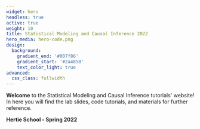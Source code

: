 ```yaml
---
widget: hero
headless: true
active: true
weight: 10
title: Statistical Modeling and Causal Inference 2022
hero_media: hero-code.png
design:
  background:
    gradient_end: '#007f86'
    gradient_start: '#2a4858'
    text_color_light: true
advanced:
  css_class: fullwidth
---
```


**Welcome** to the Statistical Modeling and Causal Inference tutorials' website! In here you will find the lab slides, code tutorials, and materials for further reference.

**Hertie School - Spring 2022**

